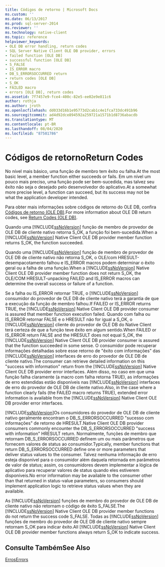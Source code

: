 ```yaml
---
title: Códigos de retorno | Microsoft Docs
ms.custom: ''
ms.date: 06/13/2017
ms.prod: sql-server-2014
ms.reviewer: ''
ms.technology: native-client
ms.topic: reference
helpviewer_keywords:
- OLE DB error handling, return codes
- SQL Server Native Client OLE DB provider, errors
- failed function [OLE DB]
- successful function [OLE DB]
- S_FALSE
- IS_ERROR macro
- DB_S_ERRORSOCCURRED return
- return codes [OLE DB]
- S_OK
- FAILED macro
- errors [OLE DB], return codes
ms.assetid: 7f7457e9-fce4-400c-82e5-ee02e9e811c6
author: rothja
ms.author: jroth
ms.openlocfilehash: dd033d16b1e95773d2cab1c4e1fca733dc491b96
ms.sourcegitcommit: ad4d92dce894592a259721a1571b1d8736abacdb
ms.translationtype: MT
ms.contentlocale: pt-BR
ms.lasthandoff: 08/04/2020
ms.locfileid: "87581786"
---
```

# <a name="return-codes"></a><span data-ttu-id="4589b-102">Códigos de retorno</span><span class="sxs-lookup"><span data-stu-id="4589b-102">Return Codes</span></span>
  <span data-ttu-id="4589b-103">No nível mais básico, uma função de membro tem êxito ou falha.</span><span class="sxs-lookup"><span data-stu-id="4589b-103">At the most basic level, a member function either succeeds or fails.</span></span> <span data-ttu-id="4589b-104">Em um nível um pouco mais preciso, uma função pode ser bem-sucedida, mas talvez seu êxito não seja o desejado pelo desenvolvedor do aplicativo.</span><span class="sxs-lookup"><span data-stu-id="4589b-104">At a somewhat more precise level, a function can succeed, but its success may not be what the application developer intended.</span></span>  
  
 <span data-ttu-id="4589b-105">Para obter mais informações sobre códigos de retorno do OLE DB, confira [Códigos de retorno (OLE DB)](https://go.microsoft.com/fwlink/?LinkId=101631).</span><span class="sxs-lookup"><span data-stu-id="4589b-105">For more information about OLE DB return codes, see [Return Codes (OLE DB)](https://go.microsoft.com/fwlink/?LinkId=101631).</span></span>  
  
 <span data-ttu-id="4589b-106">Quando uma [!INCLUDE[ssNoVersion](../../includes/ssnoversion-md.md)] função de membro de provedor de OLE DB de cliente nativo retorna S_OK, a função foi bem-sucedida.</span><span class="sxs-lookup"><span data-stu-id="4589b-106">When a [!INCLUDE[ssNoVersion](../../includes/ssnoversion-md.md)] Native Client OLE DB provider member function returns S_OK, the function succeeded.</span></span>  
  
 <span data-ttu-id="4589b-107">Quando uma [!INCLUDE[ssNoVersion](../../includes/ssnoversion-md.md)] função de membro de provedor de OLE DB de cliente nativo não retorna S_OK, o OLE/com HRESULT-desempacotamento falhou e IS_ERROR macros podem determinar o êxito geral ou a falha de uma função.</span><span class="sxs-lookup"><span data-stu-id="4589b-107">When a [!INCLUDE[ssNoVersion](../../includes/ssnoversion-md.md)] Native Client OLE DB provider member function does not return S_OK, the OLE/COM HRESULT-unpacking FAILED and IS_ERROR macros can determine the overall success or failure of a function.</span></span>  
  
 <span data-ttu-id="4589b-108">Se a falha ou IS_ERROR retornar TRUE, o [!INCLUDE[ssNoVersion](../../includes/ssnoversion-md.md)] consumidor do provedor de OLE DB de cliente nativo terá a garantia de que a execução da função de membro falhou.</span><span class="sxs-lookup"><span data-stu-id="4589b-108">If FAILED or IS_ERROR returns TRUE, the [!INCLUDE[ssNoVersion](../../includes/ssnoversion-md.md)] Native Client OLE DB provider consumer is assured that member function execution failed.</span></span> <span data-ttu-id="4589b-109">Quando com falha ou IS_ERROR retornar FALSE e o HRESULT não for igual a S_OK, o [!INCLUDE[ssNoVersion](../../includes/ssnoversion-md.md)] cliente do provedor de OLE DB do Native Client terá certeza de que a função teve êxito em algum sentido.</span><span class="sxs-lookup"><span data-stu-id="4589b-109">When FAILED or IS_ERROR return FALSE and the HRESULT does not equal S_OK, the [!INCLUDE[ssNoVersion](../../includes/ssnoversion-md.md)] Native Client OLE DB provider consumer is assured that the function succeeded in some sense.</span></span> <span data-ttu-id="4589b-110">O consumidor pode recuperar informações detalhadas sobre esse retorno de "êxito com informações" das [!INCLUDE[ssNoVersion](../../includes/ssnoversion-md.md)] interfaces de erro do provedor de OLE DB de cliente nativo.</span><span class="sxs-lookup"><span data-stu-id="4589b-110">The consumer can retrieve detailed information on this "success with information" return from the [!INCLUDE[ssNoVersion](../../includes/ssnoversion-md.md)] Native Client OLE DB provider error interfaces.</span></span> <span data-ttu-id="4589b-111">Além disso, no caso em que uma função falha claramente (a macro com falha retorna TRUE), as informações de erro estendidas estão disponíveis nas [!INCLUDE[ssNoVersion](../../includes/ssnoversion-md.md)] interfaces de erro do provedor de OLE DB de cliente nativo.</span><span class="sxs-lookup"><span data-stu-id="4589b-111">Also, in the case where a function clearly fails (the FAILED macro returns TRUE), extended error information is available from the [!INCLUDE[ssNoVersion](../../includes/ssnoversion-md.md)] Native Client OLE DB provider error interfaces.</span></span>  
  
 [!INCLUDE[ssNoVersion](../../includes/ssnoversion-md.md)]<span data-ttu-id="4589b-112">Os consumidores do provedor de OLE DB de cliente nativo geralmente encontram o DB_S_ERRORSOCCURRED "sucesso com informações" de retorno de HRESULT.</span><span class="sxs-lookup"><span data-stu-id="4589b-112">Native Client OLE DB provider consumers commonly encounter the DB_S_ERRORSOCCURRED "success with information" HRESULT return.</span></span> <span data-ttu-id="4589b-113">Normalmente, funções de membro que retornam DB_S_ERRORSOCCURRED definem um ou mais parâmetros que fornecem valores de status ao consumidor.</span><span class="sxs-lookup"><span data-stu-id="4589b-113">Typically, member functions that return DB_S_ERRORSOCCURRED define one or more parameters that deliver status values to the consumer.</span></span> <span data-ttu-id="4589b-114">Talvez nenhuma informação de erro esteja disponível para o consumidor além daquela retornada em parâmetros de valor de status; assim, os consumidores devem implementar a lógica de aplicativo para recuperar valores de status quando eles estiverem disponíveis.</span><span class="sxs-lookup"><span data-stu-id="4589b-114">No error information may be available to the consumer other than that returned in status-value parameters, so consumers should implement application logic to retrieve status values when they are available.</span></span>  
  
 <span data-ttu-id="4589b-115">As [!INCLUDE[ssNoVersion](../../includes/ssnoversion-md.md)] funções de membro do provedor de OLE DB de cliente nativo não retornam o código de êxito S_FALSE.</span><span class="sxs-lookup"><span data-stu-id="4589b-115">The [!INCLUDE[ssNoVersion](../../includes/ssnoversion-md.md)] Native Client OLE DB provider member functions do not return the success code S_FALSE.</span></span> <span data-ttu-id="4589b-116">Todas as [!INCLUDE[ssNoVersion](../../includes/ssnoversion-md.md)] funções de membro do provedor de OLE DB de cliente nativo sempre retornam S_OK para indicar êxito.</span><span class="sxs-lookup"><span data-stu-id="4589b-116">All [!INCLUDE[ssNoVersion](../../includes/ssnoversion-md.md)] Native Client OLE DB provider member functions always return S_OK to indicate success.</span></span>  
  
## <a name="see-also"></a><span data-ttu-id="4589b-117">Consulte Também</span><span class="sxs-lookup"><span data-stu-id="4589b-117">See Also</span></span>  
 [<span data-ttu-id="4589b-118">Erros</span><span class="sxs-lookup"><span data-stu-id="4589b-118">Errors</span></span>](errors.md)  
  
  
